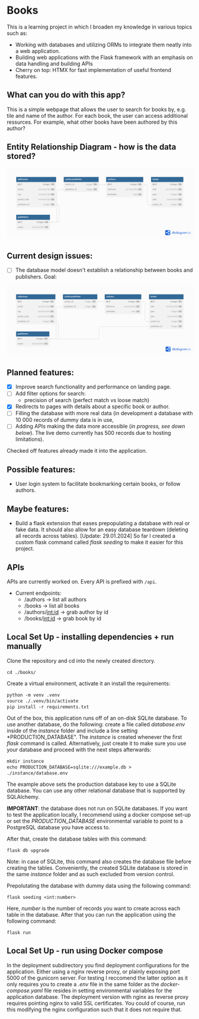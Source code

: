 # Books

This is a learning project in which I broaden my knowledge in various topics such as:
- Working with databases and utilizing ORMs to integrate them neatly into a web application.
- Building web applications with the Flask framework with an emphasis on data handling and building APIs
- Cherry on top: HTMX for fast implementation of useful frontend features.

## What can you do with this app?

This is a simple webpage that allows the user to search for books by, e.g. tile and name of the author. For each book, the user can access additional ressurces. For example, what other books have been authored by this author?

## Entity Relationship Diagram - how is the data stored?
![ERD_CURRENT](./erd_diagrams/book_current.png)

## Current design issues:
- [ ] The database model doesn't establish a relationship between books and publishers. Goal:

![ERD_GOAL](./erd_diagrams/book_goal.png)

## Planned features:
- [x] Improve search functionality and performance on landing page.
- [ ] Add filter options for search:
    - precision of search (perfect match vs loose match)
- [x] Redirects to pages with details about a specific book or author.
- [ ] Filling the database with more real data (in development a database with 10 000 records of dummy data is in use,
- [ ] Adding APIs making the data more accessible (*in progress, see down below*). The live demo currently has 500 records due to hosting limitations).

Checked off features already made it into the application.

## Possible features:
- User login system to facilitate bookmarking certain books, or follow authors.

## Maybe features:
- Build a flask extension that eases prepopulating a database with real or fake data. It should also allow for an easy database teardown (deleting all records across tables). [Update: 29.01.2024] So far I created a custom flask command called *flask seeding* to make it easier for this project.

## APIs

APIs are currently worked on. Every API is prefixed with `/api`. 
- Current endpoints:
    - /authors -> list all authors
    - /books -> list all books
    - /authors/<int:id> -> grab author by id
    - /books/<int:id> -> grab book by id


## Local Set Up - installing dependencies + run manually

Clone the repository and cd into the newly created directory. 

```
cd ./books/
```

Create a virtual environment, activate it an install the requirements:

```
python -m venv .venv
source ./.venv/bin/activate
pip install -r requirements.txt
```

Out of the box, this application runs off of an on-disk SQLite database. To use another database, do the following: create a file called *database.env* inside of the *instance* folder and include a line setting *PRODUCTION_DATABASE". The *instance* is created whenever the first *flask* command is called. Alternatively, just create it to make sure you use your database and proceed with the next steps afterwards:

```
mkdir instance
echo PRODUCTION_DATABASE=sqlite:///example.db > ./instance/database.env
```

The example above sets the production database key to use a SQLite database. You can use any other relational database that is supported by SQLAlchemy.

**IMPORTANT**: the database does not run on SQLite databases. If you want to test the application locally, I recommend using a docker compose set-up or set the *PRODUCTION_DATABASE* environmental variable to point to a PostgreSQL database you have access to.

After that, create the database tables with this command:

```
flask db upgrade
```

Note: in case of SQLite, this command also creates the database file before creating the tables. Conveniently, the created SQLite database is stored in the same *instance* folder and as such excluded from version control.

Prepolutating the database with dummy data using the following command:

```
flask seeding <int:number>
```

Here, *number* is the number of records you want to create across each table in the database. After that you can run the application using the following command:

```
flask run
```

## Local Set Up - run using Docker compose

In the deployment subdirectory you find deployment configurations for the application. Either using a nginx reverse proxy, or plainly exposing port 5000 of the gunicorn server. For testing I reccomend the latter option as it only requires you to create a *.env* file in the same folder as the *docker-compose.yaml* file resides in setting environmental variables for the application database. The deployment version with nginx as reverse proxy requires pointing nginx to valid SSL certificates. You could of course, run this modifying the nginx configuration such that it does not require that.
